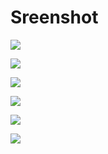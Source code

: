 # Sreenshot
![](screenshots/login.png) 

![](screenshots/home_2.png) 

![](screenshots/home_1.png) 

![](screenshots/home_3.png) 

![](screenshots/userinfo.png) 

![](screenshots/setting.png) 
